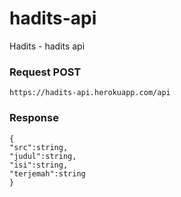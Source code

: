 # hadits-api
Hadits - hadits api

### Request POST
    https://hadits-api.herokuapp.com/api

### Response
    {
    "src":string,
    "judul":string,
    "isi":string,
    "terjemah":string
    }

